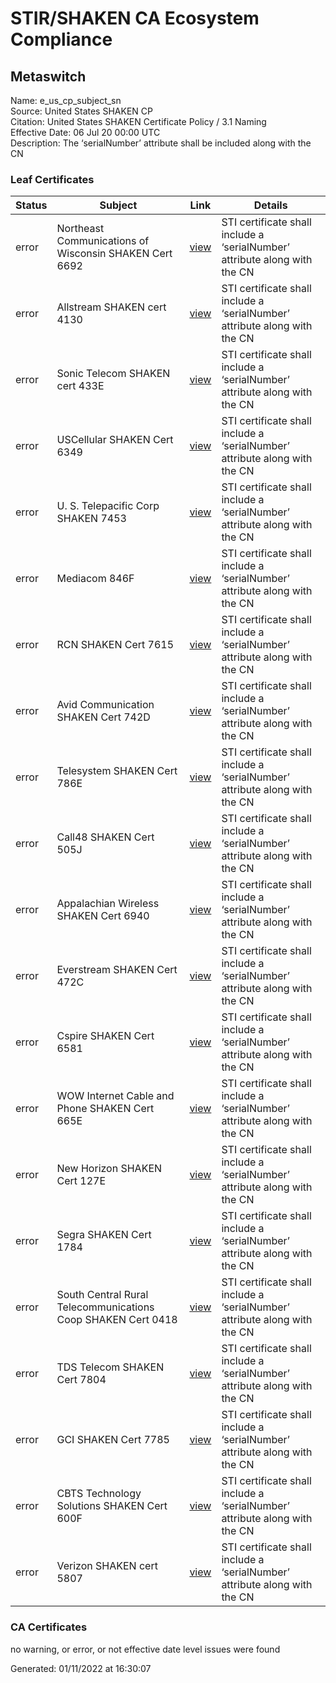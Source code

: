 # STIR/SHAKEN CA Ecosystem Compliance

## Metaswitch

Name: e_us_cp_subject_sn\
Source: United States SHAKEN CP\
Citation: United States SHAKEN Certificate Policy / 3.1 Naming\
Effective Date: 06 Jul 20 00:00 UTC\
Description: The ‘serialNumber’ attribute shall be included along with the CN

### Leaf Certificates

| Status | Subject | Link | Details |
|--------|---------|------|---------|
| error | Northeast Communications of Wisconsin SHAKEN Cert 6692 | [view](../../CERTS/90042ab31d5de7abb64b89073a0d931ce22d864b89df13a9372887cb5db45f49/README.md) | STI certificate shall include a ‘serialNumber’ attribute along with the CN |
| error | Allstream SHAKEN cert 4130 | [view](../../CERTS/a9eec584cf66eade89fa84e043e0eb05900dc40653ea963a96c079ef92d9e2ad/README.md) | STI certificate shall include a ‘serialNumber’ attribute along with the CN |
| error | Sonic Telecom SHAKEN cert 433E | [view](../../CERTS/a5082b808b3bf200a634e273b7988a617099c9c897a9c596858e6d4ffe4fd352/README.md) | STI certificate shall include a ‘serialNumber’ attribute along with the CN |
| error | USCellular SHAKEN Cert 6349 | [view](../../CERTS/c75937e7c843b0054b1a51f6149f47661696b3cfcbcf6bab4dbc708c4453244f/README.md) | STI certificate shall include a ‘serialNumber’ attribute along with the CN |
| error | U. S. Telepacific Corp SHAKEN 7453 | [view](../../CERTS/9ed03dac797a5a27d52aa5209a4caa6a3ec9c3943d55a2cbfb69416480787da0/README.md) | STI certificate shall include a ‘serialNumber’ attribute along with the CN |
| error | Mediacom 846F | [view](../../CERTS/e6c9e9fd411d8174b3ffe1af4d569c6919f4b98a5d0c6e429cd3682d82284e7e/README.md) | STI certificate shall include a ‘serialNumber’ attribute along with the CN |
| error | RCN SHAKEN Cert 7615 | [view](../../CERTS/bbdec20ad80f4a2a8ed097204a9299566beca170460fb648c81a51d195d9b6f1/README.md) | STI certificate shall include a ‘serialNumber’ attribute along with the CN |
| error | Avid Communication SHAKEN Cert 742D | [view](../../CERTS/b63d54026dfcdfd16495ad6fdda8993de182c86b4aa870784177c38c53842cba/README.md) | STI certificate shall include a ‘serialNumber’ attribute along with the CN |
| error | Telesystem SHAKEN Cert 786E | [view](../../CERTS/2d9aca0895c94291596161363091718089a6e7c19dfa57329ae548432533860f/README.md) | STI certificate shall include a ‘serialNumber’ attribute along with the CN |
| error | Call48 SHAKEN Cert 505J | [view](../../CERTS/5bb4516a62167e6c55e9704e4a49b39ce9ec480e678aa6c02fb6985fc9594997/README.md) | STI certificate shall include a ‘serialNumber’ attribute along with the CN |
| error | Appalachian Wireless SHAKEN Cert 6940 | [view](../../CERTS/e14170c681e75c37d0ca45e304c09cc0d148246bd7d72e96f91f7a8fe27339fa/README.md) | STI certificate shall include a ‘serialNumber’ attribute along with the CN |
| error | Everstream SHAKEN Cert 472C  | [view](../../CERTS/8710bb38debebd39698fb1c273409b173951cca1fab53a6d4c4aca91e61e06df/README.md) | STI certificate shall include a ‘serialNumber’ attribute along with the CN |
| error | Cspire SHAKEN Cert 6581 | [view](../../CERTS/09ed5b3292b5bfc7ac80b1027a827138b9503aa8053a61431a8dc851ecad04f2/README.md) | STI certificate shall include a ‘serialNumber’ attribute along with the CN |
| error | WOW Internet Cable and Phone SHAKEN Cert 665E | [view](../../CERTS/9f86e038b4f6c3bf7fabfe8d4008b071f81bd33a80c55ea66a1aadd79eb9b989/README.md) | STI certificate shall include a ‘serialNumber’ attribute along with the CN |
| error | New Horizon SHAKEN Cert 127E | [view](../../CERTS/5b2842e49ecc543187018171fa660e32bdba390a7977c0de97a00aef35b8ae01/README.md) | STI certificate shall include a ‘serialNumber’ attribute along with the CN |
| error | Segra SHAKEN Cert 1784 | [view](../../CERTS/f802b8b879d063b87665d8b2a67f6d3ba78a94aa35782f664a6a40afc7586f56/README.md) | STI certificate shall include a ‘serialNumber’ attribute along with the CN |
| error | South Central Rural Telecommunications Coop SHAKEN Cert 0418 | [view](../../CERTS/6e988e3a74dbb6c1862118841d78e438f345c1ef7e79a96c2087328b5de146c1/README.md) | STI certificate shall include a ‘serialNumber’ attribute along with the CN |
| error | TDS Telecom SHAKEN Cert 7804 | [view](../../CERTS/a04a669738b79ff55c2b2197f72a12a112b731906e2e6a925d37ccee2fa00a11/README.md) | STI certificate shall include a ‘serialNumber’ attribute along with the CN |
| error | GCI SHAKEN Cert 7785 | [view](../../CERTS/312e58dffa682b464f9867a7c373f9881d092b834767dcabe5baf8c7245e937c/README.md) | STI certificate shall include a ‘serialNumber’ attribute along with the CN |
| error | CBTS Technology Solutions SHAKEN Cert 600F | [view](../../CERTS/3d02021a2da14f1ebfe588256a419be9ebc03c0d1fccc51cc29fa9d4a625c6bf/README.md) | STI certificate shall include a ‘serialNumber’ attribute along with the CN |
| error | Verizon SHAKEN cert 5807 | [view](../../CERTS/d7b413267be2d050d516af4f4a864ffdc2feacc774a1a6264b9cfe68c796f43f/README.md) | STI certificate shall include a ‘serialNumber’ attribute along with the CN |

### CA Certificates

no warning, or error, or not effective date level issues were found


Generated: 01/11/2022 at 16:30:07
